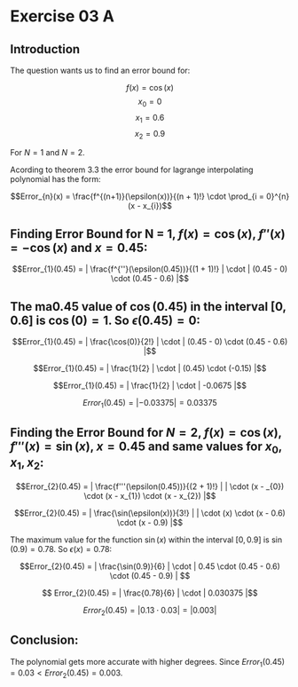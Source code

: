 # Exercise 03 A

## Introduction

The question wants us to find an error bound for:

$$f(x) = \cos(x)$$
$$x_{0} = 0$$
$$x_{1} = 0.6$$
$$x_{2} = 0.9$$

For $N = 1$ and $N = 2$.

Acording to theorem 3.3 the error bound for lagrange interpolating polynomial has the form:

$$Error_{n}(x) = \frac{f^{(n+1)}(\epsilon(x))}{(n + 1)!} \cdot \prod_{i = 0}^{n} (x - x_{i})$$

## Finding Error Bound for N = 1, $f(x) = \cos(x)$, $f''(x) = - \cos(x)$ and $x = 0.45$:

$$Error_{1}(0.45) = | \frac{f^{''}(\epsilon(0.45))}{(1 + 1)!} | \cdot | (0.45 - 0) \cdot (0.45 - 0.6) |$$


The ma0.45 value of $\cos(0.45)$ in the interval $[0,0.6]$ is $\cos(0) = 1$. So $\epsilon(0.45) = 0$:
---
$$Error_{1}(0.45) = | \frac{\cos(0)}{2!} | \cdot | (0.45 - 0) \cdot (0.45 - 0.6) |$$

$$Error_{1}(0.45) = | \frac{1}{2} | \cdot | (0.45) \cdot (-0.15) |$$

$$Error_{1}(0.45) = | \frac{1}{2} | \cdot | -0.0675 |$$

$$Error_{1}(0.45) = | -0.03375 | = 0.03375$$

## Finding the Error Bound for $N = 2$, $f(x) = \cos(x)$, $f'''(x) = \sin(x)$, $x = 0.45$ and same values for $x_{0},  x_{1},  x_{2}$:

$$Error_{2}(0.45) = | \frac{f'''(\epsilon(0.45))}{(2 + 1)!} | | \cdot (x - _{0}) \cdot (x - x_{1}) \cdot (x - x_{2}) |$$

$$Error_{2}(0.45) = | \frac{\sin(\epsilon(x))}{3!} | | \cdot (x) \cdot (x - 0.6) \cdot (x - 0.9) |$$

The maximum value for the function $\sin(x)$ within the interval $[0,0.9]$ is $\sin(0.9) = 0.78$. So $\epsilon(x) = 0.78$:

$$Error_{2}(0.45) = | \frac{\sin(0.9)}{6} | \cdot | 0.45 \cdot (0.45 - 0.6) \cdot (0.45 - 0.9) | $$

$$ Error_{2}(0.45) = | \frac{0.78}{6} | \cdot | 0.030375 |$$

$$ Error_{2}(0.45) = | 0.13 \cdot 0.03 | = | 0.003 | $$

## Conclusion:

The polynomial gets more accurate with higher degrees. Since $Error_{1}(0.45) = 0.03 < Error_{2}(0.45) = 0.003$.